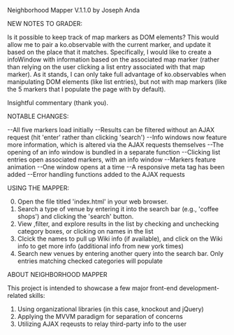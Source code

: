 Neighborhood Mapper V.1.1.0 by Joseph Anda

NEW NOTES TO GRADER:

Is it possible to keep track of map markers as DOM elements?  This would allow me to pair a ko.observable with
the current marker, and update it based on the place that it matches.  Specifically, I would like to create a infoWindow with information based on the associated map marker (rather than relying on the user clicking a list entry associated with that map marker).  As it stands, I can only take full advantage of ko.observables when manipulating DOM elements (like list entries), but not with map markers (like the 5 markers that I populate the page with by default).  

Insightful commentary (thank you).  

NOTABLE CHANGES:

--All five markers load initially
--Results can be filtered without an AJAX request (hit 'enter' rather than clicking 'search')
--Info windows now feature more information, which is altered via the AJAX requests themselves 
--The opening of an info window is bundled in a separate function 
--Clicking list entries open associated markers, with an info window
--Markers feature animation 
--One window opens at a time
--A responsive meta tag has been added
--Error handling functions added to the AJAX requests 

USING THE MAPPER:

0)  Open the file titled 'index.html' in your web browser.  
1)  Search a type of venue by entering it into the search bar (e.g., 'coffee shops') and clicking the 'search' button.
2)  View ,filter, and explore results in the list by checking and unchecking category boxes, or clicking on names in the list
3)  Clcick the names to pull up Wiki info (if available), and click on the Wiki info to get more info (additional info from new york times)
4)  Search new venues by entering another query into the search bar.  Only entries matching checked categories will populate


ABOUT NEIGHBORHOOD MAPPER

This project is intended to showcase a few major front-end development-related skills:

1)  Using organizational libraries (in this case, knockout and jQuery)
2)  Applying the MVVM paradigm for separation of concerns
3)  Utilizing AJAX reqeusts to relay third-party info to the user